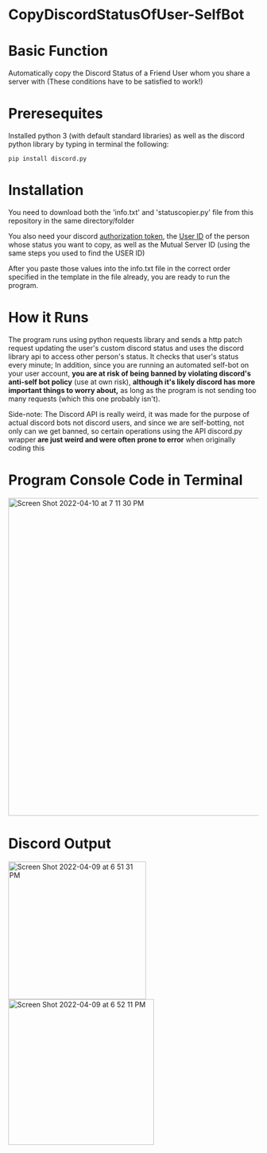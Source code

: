 # CopyDiscordStatusOfUser-SelfBot

# Basic Function
Automatically copy the Discord Status of a Friend User whom you share a server with (These conditions have to be satisfied to work!)


# Preresequites
Installed python 3 (with default standard libraries) as well as the discord python library by typing in terminal the following:
```
pip install discord.py
```

# Installation
You need to download both the 'info.txt' and 'statuscopier.py' file from this repository in the same directory/folder

You also need your discord [authorization token](https://www.youtube.com/watch?v=YEgFvgg7ZPI), the [User ID](https://techswift.org/2020/04/22/how-to-find-your-user-id-on-discord/) of the person whose status you want to copy, as well as the Mutual Server ID (using the same steps you used to find the USER ID)

After you paste those values into the info.txt file in the correct order specified in the template in the file already, you are ready to run the program.

# How it Runs
The program runs using python requests library and sends a http patch request updating the user's custom discord status and uses the discord library api to access other person's status. It checks that user's status every minute; In addition, since you are running an automated self-bot on your user account, **you are at risk of being banned by violating discord's anti-self bot policy** (use at own risk), **although it's likely discord has more important things to worry about,** as long as the program is not sending too many requests (which this one probably isn't).

Side-note: The Discord API is really weird, it was made for the purpose of actual discord bots not discord users, and since we are self-botting, not only can we get banned, so certain operations using the API discord.py wrapper **are just weird and were often prone to error** when originally coding this

# Program Console Code in Terminal

<img width="639" alt="Screen Shot 2022-04-10 at 7 11 30 PM" src="https://user-images.githubusercontent.com/85262856/162653600-f538bd7f-2838-4e4b-bfa7-d9ccab90fcef.png">

# Discord Output
<img width="277" alt="Screen Shot 2022-04-09 at 6 51 31 PM" src="https://user-images.githubusercontent.com/85262856/162597816-b022b839-c658-4c25-a4f7-f6c3b34b7c23.png"> <img width="293" alt="Screen Shot 2022-04-09 at 6 52 11 PM" src="https://user-images.githubusercontent.com/85262856/162597818-4c70e4dc-3471-406b-91a9-345265e337c2.png">
